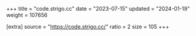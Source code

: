 +++
title = "code.strigo.cc"
date = "2023-07-15"
updated = "2024-01-19"
weight = 107656

[extra]
source = "https://code.strigo.cc/"
ratio = 2
size = 105
+++
